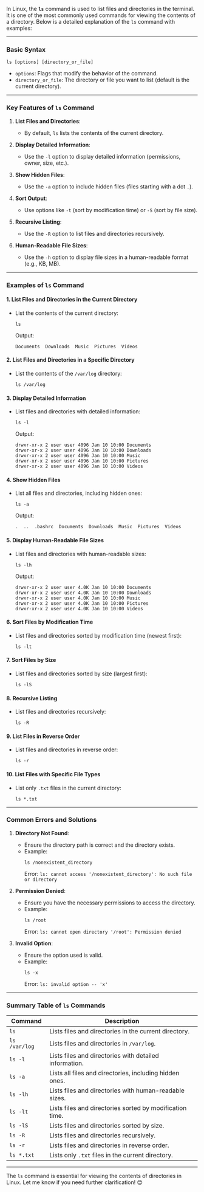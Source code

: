 In Linux, the **`ls`** command is used to list files and directories in the terminal. It is one of the most commonly used commands for viewing the contents of a directory. Below is a detailed explanation of the `ls` command with examples:

---

### **Basic Syntax**

```
ls [options] [directory_or_file]
```

- `options`: Flags that modify the behavior of the command.
- `directory_or_file`: The directory or file you want to list (default is the current directory).

---

### **Key Features of `ls` Command**

1. **List Files and Directories**:

   - By default, `ls` lists the contents of the current directory.

2. **Display Detailed Information**:

   - Use the `-l` option to display detailed information (permissions, owner, size, etc.).

3. **Show Hidden Files**:

   - Use the `-a` option to include hidden files (files starting with a dot `.`).

4. **Sort Output**:

   - Use options like `-t` (sort by modification time) or `-S` (sort by file size).

5. **Recursive Listing**:

   - Use the `-R` option to list files and directories recursively.

6. **Human-Readable File Sizes**:
   - Use the `-h` option to display file sizes in a human-readable format (e.g., KB, MB).

---

### **Examples of `ls` Command**

#### 1. **List Files and Directories in the Current Directory**

- List the contents of the current directory:
  ```
  ls
  ```
  Output:
  ```
  Documents  Downloads  Music  Pictures  Videos
  ```

#### 2. **List Files and Directories in a Specific Directory**

- List the contents of the `/var/log` directory:
  ```
  ls /var/log
  ```

#### 3. **Display Detailed Information**

- List files and directories with detailed information:
  ```
  ls -l
  ```
  Output:
  ```
  drwxr-xr-x 2 user user 4096 Jan 10 10:00 Documents
  drwxr-xr-x 2 user user 4096 Jan 10 10:00 Downloads
  drwxr-xr-x 2 user user 4096 Jan 10 10:00 Music
  drwxr-xr-x 2 user user 4096 Jan 10 10:00 Pictures
  drwxr-xr-x 2 user user 4096 Jan 10 10:00 Videos
  ```

#### 4. **Show Hidden Files**

- List all files and directories, including hidden ones:
  ```
  ls -a
  ```
  Output:
  ```
  .  ..  .bashrc  Documents  Downloads  Music  Pictures  Videos
  ```

#### 5. **Display Human-Readable File Sizes**

- List files and directories with human-readable sizes:
  ```
  ls -lh
  ```
  Output:
  ```
  drwxr-xr-x 2 user user 4.0K Jan 10 10:00 Documents
  drwxr-xr-x 2 user user 4.0K Jan 10 10:00 Downloads
  drwxr-xr-x 2 user user 4.0K Jan 10 10:00 Music
  drwxr-xr-x 2 user user 4.0K Jan 10 10:00 Pictures
  drwxr-xr-x 2 user user 4.0K Jan 10 10:00 Videos
  ```

#### 6. **Sort Files by Modification Time**

- List files and directories sorted by modification time (newest first):
  ```
  ls -lt
  ```

#### 7. **Sort Files by Size**

- List files and directories sorted by size (largest first):
  ```
  ls -lS
  ```

#### 8. **Recursive Listing**

- List files and directories recursively:
  ```
  ls -R
  ```

#### 9. **List Files in Reverse Order**

- List files and directories in reverse order:
  ```
  ls -r
  ```

#### 10. **List Files with Specific File Types**

- List only `.txt` files in the current directory:
  ```
  ls *.txt
  ```

---

### **Common Errors and Solutions**

1. **Directory Not Found**:

   - Ensure the directory path is correct and the directory exists.
   - Example:
     ```
     ls /nonexistent_directory
     ```
     Error: `ls: cannot access '/nonexistent_directory': No such file or directory`

2. **Permission Denied**:

   - Ensure you have the necessary permissions to access the directory.
   - Example:
     ```
     ls /root
     ```
     Error: `ls: cannot open directory '/root': Permission denied`

3. **Invalid Option**:
   - Ensure the option used is valid.
   - Example:
     ```
     ls -x
     ```
     Error: `ls: invalid option -- 'x'`

---

### **Summary Table of `ls` Commands**

| Command       | Description                                              |
| ------------- | -------------------------------------------------------- |
| `ls`          | Lists files and directories in the current directory.    |
| `ls /var/log` | Lists files and directories in `/var/log`.               |
| `ls -l`       | Lists files and directories with detailed information.   |
| `ls -a`       | Lists all files and directories, including hidden ones.  |
| `ls -lh`      | Lists files and directories with human-readable sizes.   |
| `ls -lt`      | Lists files and directories sorted by modification time. |
| `ls -lS`      | Lists files and directories sorted by size.              |
| `ls -R`       | Lists files and directories recursively.                 |
| `ls -r`       | Lists files and directories in reverse order.            |
| `ls *.txt`    | Lists only `.txt` files in the current directory.        |

---

The `ls` command is essential for viewing the contents of directories in Linux. Let me know if you need further clarification! 😊
